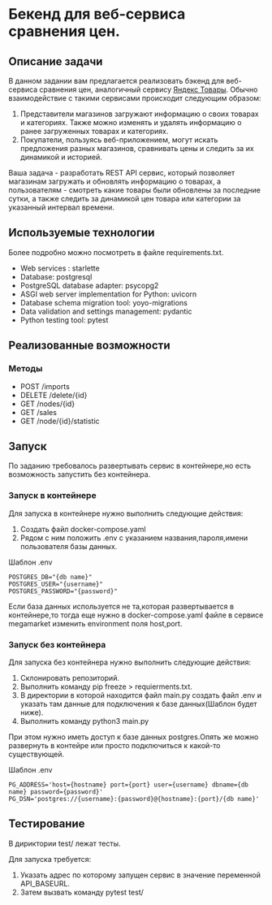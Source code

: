 # Бекенд для веб-сервиса сравнения цен. 
## Описание задачи
В данном задании вам предлагается реализовать бэкенд для веб-сервиса сравнения цен, аналогичный сервису [Яндекс Товары](https://yandex.ru/products). Обычно взаимодействие с такими сервисами происходит следующим образом:
1. Представители магазинов загружают информацию о своих товарах и категориях. Также можно изменять и удалять информацию о ранее загруженных товарах и категориях.
2. Покупатели, пользуясь веб-приложением, могут искать предложения разных магазинов, сравнивать цены и следить за их динамикой и историей.

Ваша задача - разработать REST API сервис, который позволяет магазинам загружать и обновлять информацию о товарах, а пользователям - смотреть какие товары были обновлены за последние сутки, а также следить за динамикой цен товара или категории за указанный интервал времени.

## Используемые технологии
Более подробно можно посмотреть в файле requirements.txt.
- Web services : starlette
- Database: postgresql
- PostgreSQL database adapter: psycopg2 
- ASGI web server implementation for Python: uvicorn
- Database schema migration tool: yoyo-migrations
- Data validation and settings management: pydantic
- Python testing tool: pytest
## Реализованные возможности
### Методы 
- POST /imports
- DELETE /delete/{id}
- GET /nodes/{id}
- GET /sales
- GET /node/{id}/statistic
## Запуск
По заданию требовалось развертывать сервис в контейнере,но есть возможность запустить без контейнера.
### Запуск в контейнере
Для запуска в контейнере нужно выполнить следующие действия:
1. Создать файл docker-compose.yaml 
2. Рядом с ним положить .env с указанием названия,пароля,имени пользователя базы данных.

Шаблон .env
```
POSTGRES_DB="{db name}"
POSTGRES_USER="{username}"
POSTGRES_PASSWORD="{password}"

```
Если база данных используется не та,которая развертывается в контейнере,то тогда еще нужно в docker-compose.yaml файле в сервисе megamarket изменить environment поля host,port.
### Запуск без контейнера
Для запуска без контейнера нужно выполнить следующие действия:
1. Склонировать репозиторий.
2. Выполнить команду pip freeze > requierments.txt.
3. В директории в которой находится файл main.py создать файл .env и указать там данные для подключения к базе данных(Шаблон будет ниже).
4. Выполнить команду python3 main.py

При этом нужно иметь доступ к базе данных postgres.Опять же можно развернуть в контейре или просто подключиться к какой-то существующей.

Шаблон .env
```
PG_ADDRESS='host={hostname} port={port} user={username} dbname={db name} password={password}'
PG_DSN='postgres://{username}:{password}@{hostname}:{port}/{db name}'
```
## Тестирование
В дириктории test/ лежат тесты.

Для запуска требуется:
1. Указать адрес по которому запущен сервис в значение переменной API_BASEURL.
2. Затем вызвать команду pytest test/


